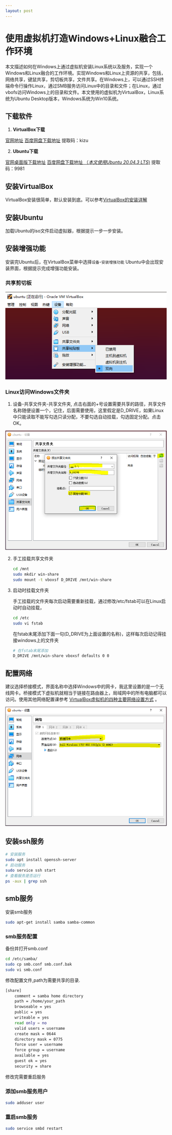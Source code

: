 ```yaml
---
layout: post
---
```

# 使用虚拟机打造Windows+Linux融合工作环境

本文描述如何在Windows上通过虚拟机安装Linux系统以及服务，实现一个Windows和Linux融合的工作环境。实现Windows和Linux上资源的共享，包括，网络共享，键鼠共享，剪切板共享，文件共享。在Windows上，可以通过SSH终端命令行操作Linux，通过SMB服务访问Linux中的目录和文件；在Linux，通过vbofs访问Windows上的目录和文件。本文使用的虚拟机为VirtualBox，Linux系统为Ubuntu Desktop版本，Windows系统为Win10系统。

## 下载软件

1. **VirtualBox下载**

[官网地址](https://www.virtualbox.org/)   [百度网盘下载地址](https://pan.baidu.com/s/1nOSv5RXUKLBiWT4sgavcJQ) 提取码：kizu

2. **Ubuntu下载** 

[官网桌面版下载地址](https://ubuntu.com/download/desktop)   [百度网盘下载地址 （*本文使用Ubuntu 20.04.3 LTS*)](https://pan.baidu.com/s/1f0IS2sg-PQDlA4uy-voi2w) 提取码：9981

## 安装VirtualBox

VirtualBox安装很简单，默认安装到底。可以参考[VirtualBox的安装详解](https://jingyan.baidu.com/article/0f5fb099362c176d8234ea64.html)

## 安装Ubuntu

加载Ubuntu的iso文件启动虚拟器，根据提示一步一步安装。

## 安装增强功能

安装完Ubuntu后，在VirtualBox菜单中选择`设备`-`安装增强功能` Ubuntu中会出现安装界面，根据提示完成增强功能安装。

### 共享剪切板

![image-20211219170712043](../images/image-20211219170712043.png)

### Linux访问Windows文件夹

1. 设备-共享文件夹-共享文件夹, 点击右面的+号设置需要共享的路径，共享文件名称随便设置一个，记住，后面需要使用，这里假定是D_DRIVE，如果Linux中只能读取不能写勾选只读分配，不要勾选自动挂载，勾选固定分配。点击OK。

![image-20211219170858005](../images/image-20211219170858005.png)

2. 手工挂载共享文件夹

   ``` sh 
   cd /mnt
   sudo mkdir win-share
   sudo mount -t vboxsf D_DRIVE /mnt/win-share
   ```

3. 启动时挂载文件夹

   手工挂载的文件夹每次启动需要重新挂载，通过修改/etc/fstab可以在Linux启动时自动挂载，

   ``` sh
   cd /etc
   sudo vi fstab
   ```
   
   在fstab末尾添加下面一句(D_DRIVE为上面设置的名称)，这样每次启动记得挂接windows上的文件夹
   
   ``` sh
   # 在fstab末尾添加
   D_DRIVE /mnt/win-share vboxsf defaults 0 0
   ```
   

## 配置网络

建议选择桥接模式，界面名称中选择Windows中的网卡，我这里设置的是一个无线网卡。桥接模式下虚拟机就相当于链接在路由器上，局域网中的所有电脑都可以访问。使用其他网络配置课参考 [VirtualBox虚拟机的四种主要网络设置方式](VirtualBox虚拟机的四种主要网络设置方式.html) 。

![image-20211219174518601](../images/image-20211219174518601.png)

## 安装ssh服务

``` sh
# 安装服务
sudo apt install openssh-server
# 启动服务
sudo service ssh start
# 查看服务是否运行
ps -aux | grep ssh
```

## smb服务

安装smb服务

``` sh
sudo apt-get install samba samba-common
```

### smb服务配置

备份并打开smb.conf

``` sh
cd /etc/samba/
sudo cp smb.conf smb.conf.bak
sudo vi smb.conf
```

修改配置文件,path为需要共享的目录. 

``` sh
[share]
    comment = samba home directory 
    path = /home/your_path
    browseable = yes
    public = yes
    writeable = yes
    read only = no
    valid users = username
    create mask = 0644
    directory mask = 0775
    force user = username
    force group = username
    available = yes
    guest ok = yes
    security = share

```

修改完需要重启服务

### 添加smb服务用户

``` sh
sudo adduser user
```

### 重启smb服务

``` sh
sudo service smbd restart
```

